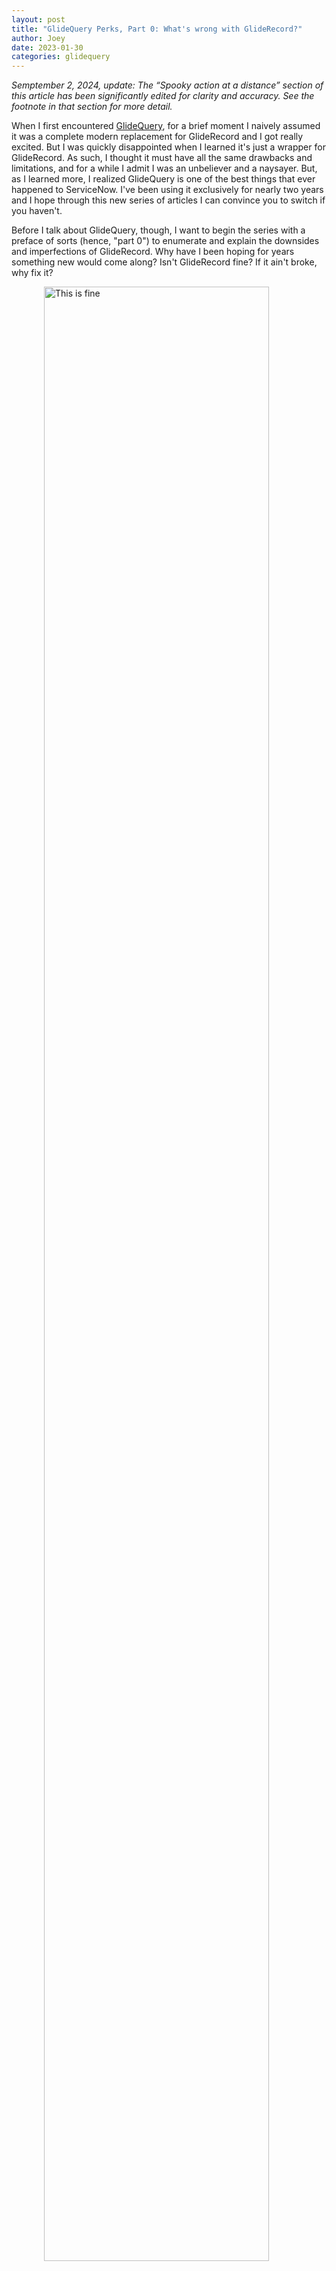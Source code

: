 ```yaml
---
layout: post
title: "GlideQuery Perks, Part 0: What's wrong with GlideRecord?"
author: Joey
date: 2023-01-30
categories: glidequery
---
```


_Semptember 2, 2024, update: The “Spooky action at a distance” section of this article has been significantly edited for clarity and accuracy. See the footnote in that section for more detail._

<span class="lead">When I first encountered [GlideQuery](https://docs.servicenow.com/bundle/tokyo-application-development/page/app-store/dev_portal/API_reference/GlideQuery/concept/GlideQueryGlobalAPI.html)</span>, for a brief moment I naively assumed it was a complete modern replacement for GlideRecord and I got really excited. But I was quickly disappointed when I learned it's just a wrapper for GlideRecord. As such, I thought it must have all the same drawbacks and limitations, and for a while I admit I was an unbeliever and a naysayer. But, as I learned more, I realized GlideQuery is one of the best things that ever happened to ServiceNow. I've been using it exclusively for nearly two years and I hope through this new series of articles I can convince you to switch if you haven't.

Before I talk about GlideQuery, though, I want to begin the series with a preface of sorts (hence, "part 0") to enumerate and explain the downsides and imperfections of GlideRecord. Why have I been hoping for years something new would come along? Isn't GlideRecord fine? If it ain't broke, why fix it?

<img style="width: 90%; max-width: 400px; display: block !important; margin: auto;" src="/assets/images/2023-01-30-this-is-fine.png" alt="This is fine" />

## GlideRecord isn't <abbr>SQL</abbr>

Common complaints I've seen around the interwebtubes any time someone compares GlideRecord to <abbr>SQL</abbr> are that GlideRecord can't do [stored procedures](https://en.wikipedia.org/wiki/Stored_procedure), [atomic transactions](https://en.wikipedia.org/wiki/Atomicity_(database_systems)), or [set operations](https://en.wikipedia.org/wiki/Set_operations_(SQL)). Furthermore, GlideRecord can't select for specific columns; instead it always returns all the columns in a given table.

It's always annoyed me that in GlideRecord logical <abbr>OR</abbr> takes precedence over logical <abbr>AND</abbr>, which is backward from every other programming language and query language I know. Incredibly, there's not even a way to force <abbr>AND</abbr> to take precedence over <abbr>OR</abbr> without using encoded queries, and, even then, you can't go more than a couple levels deep with nested <abbr>AND</abbr>'s and <abbr>OR</abbr>'s. It's remarkable this particular limitation doesn't prevent us from getting anything done at all.

If you know me you know I love to gripe about GlideRecord's poor support for joins. First, GlideRecord joins can only add additional where clauses to filter the returned records; you don't actually get any columns from the joined tables in the result set. There's no support for encoded queries in the join clause, so if you're trying to load the join query from a conditions field on a table, no soup for you. (I stumbled on a few Community posts recently about a `^JOIN` operator in encoded queries, but I'm pretty sure those aren't supported in conditions fields either.) Lastly, I've seen buggy behavior depending on the precise order of the `addCondition` and `addOrCondition` methods used in the join clause.

All of the above are considered core competencies of nearly all <abbr>SQL</abbr>-like query languages. Comparatively, GlideRecord just doesn't cut the mustard.

## GlideRecord isn't JavaScript

A major source of confusion and bugs in ServiceNow development is that GlideRecord just doesn't behave like a JavaScript <abbr>API</abbr>. GlideRecord is actually a Java object cleverly disguised as a JavaScript object through the magic of the Mozilla Rhino JavaScript engine. Rhino is the engine that parses and executes all JavaScript scripts on the ServiceNow platform, and it has some pretty neat tricks up its sleeve, one being the ability to share Java objects into the JavaScript environment.

But since GlideRecord is a Java object, it behaves in some... _unpredictable_ ways.

### One of these strings is not like the others

~~~ javascript
var gr = new GlideRecord('incident');
gr.get(incidentID);

var text = 'How did this get here I am not good with computers';

gr.description;           // How did this get here I am not good with computers
text;                     // How did this get here I am not good with computers
gr.description == text;   // true
gr.description === text;  // false (!)
~~~

Shenanigans like these made me give up on strict equality after a couple months using GlideRecord, though I really wish I hadn't. So what's going on here? Why doesn't strict equality work?

Strict equality in JavaScript tests not only for equivalence of the values, but also that the types of the variables are identical. We're pretty sure `gr.description` is a string, and fuzzy equality works, so why does the strict comparison fail? Because it's a Java string, not a JavaScript string. Yep, let that one sink in for a minute.

~~~ javascript
typeof text === 'string';                             // true
text instanceof Packages.java.lang.String;            // false

typeof gr.description === 'string';                   // false
gr.description instanceof Packages.java.lang.String;  // true
~~~

### getValue to the rescue?

Now, if you've done ServiceNow development for any length of time you're probably screaming at the screen right now, _but Joey, what about getValue?_, and you're not wrong! Calling getValue here will ensure we get back a JavaScript string, which is why most people, myself included, have adopted the best practice of always using the getValue and setValue methods rather than accessing and assigning to columns directly.

~~~ javascript
typeof gr.getValue('description') === 'string';  // true
gr.getValue('description') === text;             // true
~~~

But, believe it or not, this might not always be what we want. For example, if we want to directly use a true/false column in a conditional, the Java boolean type will work just fine:

~~~ javascript
if (gr.active) {
  // Only executes if active is true
  // ...
}
~~~

Note that strict equality won't work when comparing Java booleans to JavaScript booleans, but at least Java booleans are evaluated correctly for truthiness and falsiness in conditional statements.

~~~ javascript
typeof gr.active === 'boolean';                   // false
gr.active instanceof Packages.java.lang.Boolean;  // true
~~~

But in this case if we strictly adhere to our best practice and call getValue instead, we're bound to be disappointed.

~~~ javascript
if (gr.getValue('active')) {
  // Always executes, even if active is false
  // ...
}
~~~

This is because for the true/false field type getValue returns either string `'0'` or string `'1'`, both of which are truthy. We'd have to coerce this to `true` or `false` somehow for it to work properly.

### Spooky action at a distance

One last issue I want to highlight is one you might be familiar with, but the first time you see it, boy, it's a doozy.

~~~ javascript
var arr = [];

var gr = new GlideRecord('incident')
gr.setLimit(10);
gr.query();

while (gr.next()) {
  arr.push(gr.description);
}
~~~

Looks simple enough, right? We're looping through ten records and pushing the descriptions onto an array. What could go wrong? But some of you are already smirking because you know what's going to happen. For some reason, this code produces an array with ten identical values, all ten the description from the last incident in the result set. If we debug inside the loop and inspect the descriptions, we can verify the values are fine when each one is pushed onto the array. Something's changing them after the fact, but what, and why? For this we have to understand the difference between primitive values and objects in JavaScript.[^1]

Primitive values in JavaScript like strings and numbers are immutable (unchangeable) and complex values like arrays and objects are mutable (changeable). If you're not sure about this or it feels counterintuitive, I highly recommend [Just JavaScript](https://justjavascript.com/) by Dan Abramov (my co-author Dan Ostler originally shared this with me), a series of lessons that gave me foundational mental models for JavaScript I never realized I needed.

But knowing primitive values are immutable and objects are mutable doesn't give us enough information to see what's going on in the array example above. We learned earlier that `gr.description` is a Java string so it should be immutable, shouldn't it? (And, through my own testing, Java strings do seem to be immutable like JavaScript strings.) The unlock here is realizing that, strangely, simultaneously, it's also a GlideElement object. And after a moment's reflection this makes perfect sense. After all, we can dot-walk to helpful properties and methods like `gr.description.canRead()`, so it must have been an object all along.

~~~ javascript
// ¿Por qué no los dos?
gr.description instanceof Packages.java.lang.String;  // true
gr.description instanceof GlideElement;               // true
~~~

So somehow it's both an immutable primitive value and a mutable object. This is some real Schrödinger's cat quantum superposition arcane witch magic, and I don't fully understand how it works, but I have a theory. I should point out it's actually common in Java for an object to have more than one class through object-oriented polymorphism, but the Java classes for String, Integer, and Boolean are "final" classes, meaning they can't be sub-classed and they're not interfaces that can be implemented, so as far as I know no custom Java object can ever masquerade like this as a String. In researching this question I've read more Rhino documentation than I want to admit, and I can't confirm this, but it seems plausible to me this behavior could be enabled by a Rhino feature called WrapFactory, which allows you to intercept when JavaScript code calls a Java object and return different values or objects based on custom logic.

Anyway, mysterious Rhino magic aside, what's really going on is, each time the loop repeats and `gr.next()` is called, this two-headed hydra of an object isn't getting replaced with a new object, it's simply getting mutated, and since each of our array elements has been assigned the same object, they each appear in the end to have the same identical value. And the fix, of course, is the same as before: just use getValue to pass the primitive string values into your array, as this will guarantee they won't/can't be mutated by the call to `gr.next()`.

GlideRecord's use of Java types instead of JavaScript types and the counterintuitive dual nature of GlideElement objects make GlideRecord confusing to work with and—although adoption of various best practices can mitigate this somewhat—all-too-commonly introduce hard-to-troubleshoot bugs into your code.

## Conclusion

I really tried not to exaggerate anything above, but even so I'm sure I managed to sound like an infomercial. I've only identified the problems I've encountered myself with GlideRecord, and GlideQuery doesn't fix all of them—I won't hold it up as a silver bullet or miracle pill. It does, however, fix a handful of additional issues with GlideRecord that weren't even on my radar until GlideQuery showed me a better way. Even if none of the above gets you rankled up, I hope you'll stay tuned to learn all the ways GlideQuery might be able to take your development on the ServiceNow platform to the next level.{% include endmark.html %}

_Next in the series: [Part 0.5: Resources &rarr;](/2023/02/08/glidequery-perks-part-0.5.html)_

<hr class="footnotes">

[^1]: The [first published version of this article](https://github.com/joeyday/glideguide.blog/blob/6e4b14ec722851b991718163339a5c9e77ae283e/_posts/2023-01-30-glidequery-perks-part-0.md) attributed this problem to the difference between pass-by-value and pass-by-reference. While these aren't entirely unrelated concepts, they do turn out to be pretty irrelevant (JavaScript is actually a call-by-sharing language; actual pass-by-reference is even goofier). I also had some business in there about memory and pointers which may or may not be at all true, especially since different implementations of JavaScript are free to handle memory in different ways. Some implementations might make copies of primitive values as I described, but some might do something called _value interning_ where multiple variables assigned the same primitive value could actually point to the same place in memory so the value only needs to be stored once. Anyway, there's a lot of misinformation out there about why this particular GlideRecord problem happens, and I'm sorry for previously contributing to that misinformation.